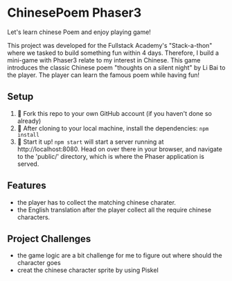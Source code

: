 # ChinesePoem Phaser3

Let's learn chinese Poem and enjoy playing game!

This project was developed for the Fullstack Academy's "Stack-a-thon" where we tasked to build something fun within 4 days. Therefore,  I build a mini-game with Phaser3 relate to my interest in Chinese. This game introduces the classic Chinese poem "thoughts on a silent night" by Li Bai to the player. The player can learn the famous poem while having fun!

## Setup

1. 🍴 Fork this repo to your own GitHub account (if you haven't done so already)
2. 🐑 After cloning to your local machine, install the dependencies: `npm install`
3. 🚀 Start it up! `npm start` will start a server running at http://localhost:8080. Head on over there in your browser, and navigate to the 'public/' directory, which is where the Phaser application is served.

## Features

- the player has to collect the matching chinese charater.
- the English translation after the player collect all the require chinese characters.

## Project Challenges

- the game logic are a bit challenge for me to figure out where should the character goes
- creat the chinese character sprite by using Piskel

